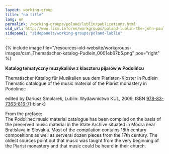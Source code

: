 ```yaml
---
layout: working-group
title: "no title"
lang: en
permalink: /working-groups/poland/lublin/publications.html
old_url: http://www.rism.info/en/workgroups/poland-lublin-the-john-paul-ii-catholic-university-of-lublin/publications.html
sidepanel: "sidepanels/working-groups/poland-lublin"
---
```


{% include image file="/resources-old-website/workgroups-images/csm_Thematischer-katalog-Pudlein_0001eb67b5.png" pos="right" %}

**Katalog tematyczny muzykaliów z klasztoru pijarów w Podolińcu**

Thematischer Katalog für Musikalien aus dem Piaristen-Kloster in Pudlein   
Thematic catalogue of the music material of the Piarist monastery in Podolínec

edited by Dariusz Smolarek, Lublin: Wydawnictwo KUL, 2009, ISBN [978-83-7363-816-7](http://www.wydawnictwokul.lublin.pl/sklep/product_info.php?products_id=1256){:blank}

From the preface:  
The Podolínec music material catalogue has been compiled on the basis of the preserved music material in the State Archive situated in Modra near Bratislava in Slovakia. Most of the compilation contains 18th century compositions as well as serveral dozen pieces from the 17th century. The oldest sources point out that music was taught from the very beginning of the Piarist monastery and that music could be heard in their church.


